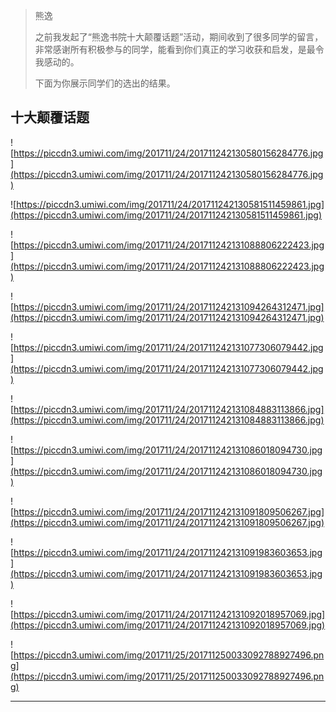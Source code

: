 > 熊逸
> 
> 之前我发起了“熊逸书院十大颠覆话题”活动，期间收到了很多同学的留言，非常感谢所有积极参与的同学，能看到你们真正的学习收获和启发，是最令我感动的。
> 
> 下面为你展示同学们的选出的结果。

## 十大颠覆话题

![https://piccdn3.umiwi.com/img/201711/24/201711242130580156284776.jpg](https://piccdn3.umiwi.com/img/201711/24/201711242130580156284776.jpg)

![https://piccdn3.umiwi.com/img/201711/24/201711242130581511459861.jpg](https://piccdn3.umiwi.com/img/201711/24/201711242130581511459861.jpg)

![https://piccdn3.umiwi.com/img/201711/24/201711242131088806222423.jpg](https://piccdn3.umiwi.com/img/201711/24/201711242131088806222423.jpg)

![https://piccdn3.umiwi.com/img/201711/24/201711242131094264312471.jpg](https://piccdn3.umiwi.com/img/201711/24/201711242131094264312471.jpg)

![https://piccdn3.umiwi.com/img/201711/24/201711242131077306079442.jpg](https://piccdn3.umiwi.com/img/201711/24/201711242131077306079442.jpg)

![https://piccdn3.umiwi.com/img/201711/24/201711242131084883113866.jpg](https://piccdn3.umiwi.com/img/201711/24/201711242131084883113866.jpg)

![https://piccdn3.umiwi.com/img/201711/24/201711242131086018094730.jpg](https://piccdn3.umiwi.com/img/201711/24/201711242131086018094730.jpg)

![https://piccdn3.umiwi.com/img/201711/24/201711242131091809506267.jpg](https://piccdn3.umiwi.com/img/201711/24/201711242131091809506267.jpg)

![https://piccdn3.umiwi.com/img/201711/24/201711242131091983603653.jpg](https://piccdn3.umiwi.com/img/201711/24/201711242131091983603653.jpg)

![https://piccdn3.umiwi.com/img/201711/24/201711242131092018957069.jpg](https://piccdn3.umiwi.com/img/201711/24/201711242131092018957069.jpg)

![https://piccdn3.umiwi.com/img/201711/25/201711250033092788927496.png](https://piccdn3.umiwi.com/img/201711/25/201711250033092788927496.png)

---
